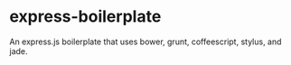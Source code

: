 # express-boilerplate
An express.js boilerplate that uses bower, grunt, coffeescript, stylus, and jade.

